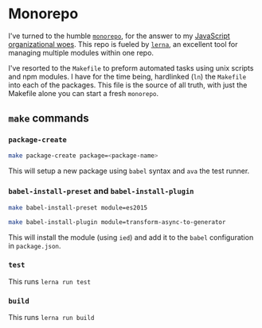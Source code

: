 # Monorepo

I've turned to the humble [`monorepo`](https://github.com/babel/babel/blob/master/doc/design/monorepo.md), for the answer to my [JavaScript organizational woes](https://news.ycombinator.com/item?id=11849063). This repo is fueled by [`lerna`](https://github.com/lerna/lerna), an excellent tool for managing multiple modules within one repo.

I've resorted to the `Makefile` to preform automated tasks using unix scripts and npm modules. I have for the time being, hardlinked (`ln`) the `Makefile` into each of the packages. This file is the source of all truth, with just the Makefile alone you can start a fresh `monorepo`.

## `make` commands

### `package-create`

```sh
make package-create package=<package-name>
```

This will setup a new package using `babel` syntax and `ava` the test runner.

### `babel-install-preset` and `babel-install-plugin`

```sh
make babel-install-preset module=es2015
```

```sh
make babel-install-plugin module=transform-async-to-generator
```

This will install the module (using `ied`) and add it to the `babel` configuration in `package.json`.

### `test`

This runs `lerna run test`

### `build`

This runs `lerna run build`
